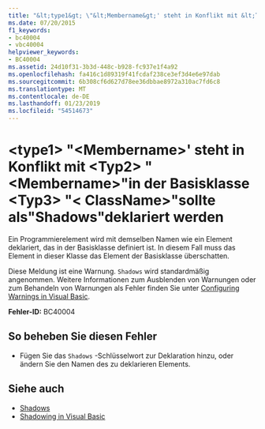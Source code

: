 ```yaml
---
title: "&lt;type1&gt; \"&lt;Membername&gt;' steht in Konflikt mit &lt;Typ2&gt; \"&lt;Membername&gt;\"in der Basisklasse &lt;Typ3&gt; \"&lt; ClassName&gt;\"sollte als\"Shadows\"deklariert werden"
ms.date: 07/20/2015
f1_keywords:
- bc40004
- vbc40004
helpviewer_keywords:
- BC40004
ms.assetid: 24d10f31-3b3d-448c-b928-fc937e1f4a92
ms.openlocfilehash: fa416c1d89319f41fcdaf238ce3ef3d4e6e97dab
ms.sourcegitcommit: 6b308cf6d627d78ee36dbbae8972a310ac7fd6c8
ms.translationtype: MT
ms.contentlocale: de-DE
ms.lasthandoff: 01/23/2019
ms.locfileid: "54514673"
---
```

# <a name="lttype1gt-ltmembernamegt-conflicts-with-lttype2gt-ltmembernamegt-on-the-base-class-lttype3gt-ltclassnamegt-and-should-be-declared-shadows"></a>&lt;type1&gt; "&lt;Membername&gt;' steht in Konflikt mit &lt;Typ2&gt; "&lt;Membername&gt;"in der Basisklasse &lt;Typ3&gt; "&lt; ClassName&gt;"sollte als"Shadows"deklariert werden
Ein Programmierelement wird mit demselben Namen wie ein Element deklariert, das in der Basisklasse definiert ist. In diesem Fall muss das Element in dieser Klasse das Element der Basisklasse überschatten.  
  
 Diese Meldung ist eine Warnung. `Shadows` wird standardmäßig angenommen. Weitere Informationen zum Ausblenden von Warnungen oder zum Behandeln von Warnungen als Fehler finden Sie unter [Configuring Warnings in Visual Basic](/visualstudio/ide/configuring-warnings-in-visual-basic).  
  
 **Fehler-ID:** BC40004  
  
## <a name="to-correct-this-error"></a>So beheben Sie diesen Fehler  
  
-   Fügen Sie das `Shadows` -Schlüsselwort zur Deklaration hinzu, oder ändern Sie den Namen des zu deklarieren Elements.  
  
## <a name="see-also"></a>Siehe auch
- [Shadows](../../visual-basic/language-reference/modifiers/shadows.md)
- [Shadowing in Visual Basic](../../visual-basic/programming-guide/language-features/declared-elements/shadowing.md)
